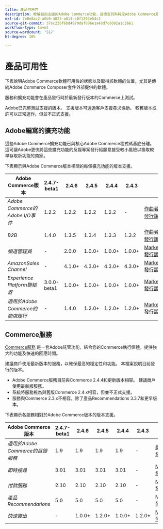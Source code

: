 ```yaml
---
title: 產品可用性
description: 瞭解目前支援的Adobe Commerce功能，並檢查其與特定Adobe Commerce版本的相容性。
exl-id: 7e8e8ac2-a0b9-4023-a813-c0f1293e54c2
source-git-commit: 376c236f6bd4979daf896e1a49d7c6092a1c2661
workflow-type: tm+mt
source-wordcount: '517'
ht-degree: 10%

---
```


# 產品可用性

下表說明Adobe Commerce軟體可用性的狀態以及取得該軟體的位置，尤其是傳統Adobe Commerce Composer套件外部提供的軟體。

服務和擴充功能會在產品發行時於最新發行版本的Commerce上測試。

Adobe已完整測試支援的版本。 支援版本可透過客戶支援尋求協助。 較舊版本或許可以正常運作，但並不正式支援。

## Adobe編寫的擴充功能

這些Adobe Commerce擴充功能已與核心Adobe Commerce程式碼基底分離。 這可讓Adobe更快將這些擴充功能的反複專案發行給願意接受較小風險以換取較早存取新功能的商家。

下表顯示與Adobe Commerce版本相關的每個擴充功能的版本支援。

| **Adobe Commerce版本** | 2.4.7-beta1 | 2.4.6 | 2.4.5 | 2.4.4 | 2.4.3 | |
|-|-|-|-|-|-|-|
| _Adobe Commerce的Adobe I/O事件_ | 1.2.2 | 1.2.2 | 1.2.2 | 1.2.2 | - | [作曲者](https://developer.adobe.com/commerce/events/get-started/installation/) <br/>[發行說明](https://developer.adobe.com/commerce/events/get-started/release-notes/) |
| _B2B_ | 1.4.0 | 1.3.5 | 1.3.4 | 1.3.3 | 1.3.2 | [作曲者](https://experienceleague.adobe.com/docs/commerce-admin/b2b/install.html) <br/> [發行說明](https://experienceleague.adobe.com/docs/commerce-admin/b2b/release-notes.html) |
| _頻道管理員_ | - | 2.0.0 | 1.0.0+ | 1.0.0+ | 1.0.0+ | [Marketplace](https://commercemarketplace.adobe.com/magento-channel-manager.html)<br/> [發行說明](https://experienceleague.adobe.com/docs/commerce-channels/channel-manager/release-notes.html) |
| _AmazonSales Channel_ | - | 4.1.0+ | 4.3.0+ | 4.3.0+ | 4.3.0+ | [Marketplace](https://commercemarketplace.adobe.com/magento-module-amazon.html)<br/> [發行說明](https://experienceleague.adobe.com/docs/commerce-channels/amazon/release-notes.html) |
| _Experience Platform聯結器_ | 3.0.0-beta1 | 1.0.0+ | 1.0.0+ | 1.0.0+ | 1.0.0+ | [Marketplace](https://commercemarketplace.adobe.com/magento-experience-platform-connector.html)<br/>[發行說明](https://experienceleague.adobe.com/docs/commerce-merchant-services/experience-platform-connector/release-notes.html) |
| _適用於Adobe Commerce的商店履行_ | - | 1.4.0 | 1.2.0+ | 1.2.0+ | 1.2.0+ | [Marketplace](https://commercemarketplace.adobe.com/store-fulfillment-magento-walmart.html)<br/> [發行說明](https://experienceleague.adobe.com/docs/commerce-merchant-services/store-fulfillment/release-notes.html) |

## Commerce服務

[Commerce服務](https://experienceleague.adobe.com/docs/commerce-merchant-services/user-guides/home.html) 是一套Adobe託管功能，結合您的Commerce執行個體，提供強大的功能及快速的回應時間。

建議商戶使用最新版本的服務，以確保最高的穩定性和功能。 本檔案說明目前發行的版本。

* Adobe Commerce服務目前與Commerce 2.4.4和更新版本相容。 建議商戶使用最新版服務。
* 系統將服務視為與舊版Commerce 2.4.x相容，但並不正式支援。
* 服務與Commerce 2.3.x不相容，除了產品Recommendations 3.3.7和更早版本。

下表顯示各服務相對於Adobe Commerce版本的版本支援。

| **Adobe Commerce版本** | 2.4.7-beta1 | 2.4.6 | 2.4.5 | 2.4.4 | 2.4.3 | |
|-|-|-|-|-|-|-|
| _適用於Adobe Commerce的目錄服務_ | 1.9 | 1.9 | 1.9 | 1.9 | - | [概觀](https://experienceleague.adobe.com/docs/commerce-merchant-services/catalog-service/guide-overview.html)<br/> [發行說明](https://experienceleague.adobe.com/docs/commerce-merchant-services/catalog-service/release-notes.html) |
| _即時搜尋_ | 3.01 | 3.01 | 3.01 | 3.01 | - | [Marketplace](https://commercemarketplace.adobe.com/magento-live-search.html)<br/>[發行說明](https://experienceleague.adobe.com/docs/commerce-merchant-services/live-search/release-notes.html) |
| _付款服務_ | 2.10 | 2.10 | 2.10 | 2.10 | - | [Marketplace](https://commercemarketplace.adobe.com/magento-payment-services.html)<br/> [發行說明](https://commercemarketplace.adobe.com/magento-payment-services.html) |
| _產品Recommendations_ | 5.0 | 5.0 | 5.0 | 5.0 | - | [Marketplace](https://commercemarketplace.adobe.com/magento-product-recommendations.html)<br/> [發行說明](https://experienceleague.adobe.com/docs/commerce-merchant-services/product-recommendations/release-notes.html) |
| _快速簽出_ | - | 1.0.0+ | 1.2.0+ | 1.0.0+ | 1.2.0+ | [Marketplace](https://commercemarketplace.adobe.com/magento-quick-checkout.html)<br/> [發行說明](https://experienceleague.adobe.com/docs/commerce-merchant-services/product-recommendations/release-notes.html) |
